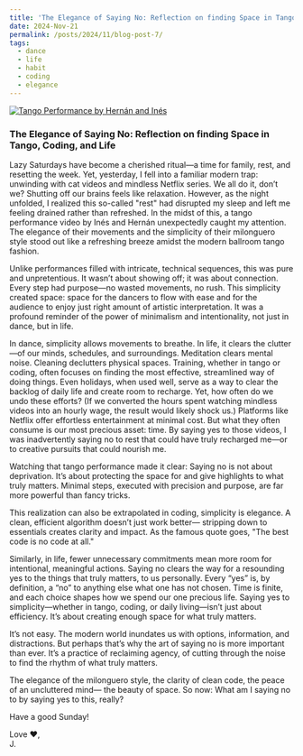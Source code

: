 ```yaml
---
title: 'The Elegance of Saying No: Reflection on finding Space in Tango, Coding, and Life'
date: 2024-Nov-21
permalink: /posts/2024/11/blog-post-7/
tags:
  - dance
  - life
  - habit
  - coding
  - elegance
---
```

[![Tango Performance by Hernán and Inés]((https://img.youtube.com/vi/JDnsxpqyUi8/0.jpg))](https://www.youtube.com/watch?v=JDnsxpqyUi8)<br>
### **The Elegance of Saying No: Reflection on finding Space in Tango, Coding, and Life**

Lazy Saturdays have become a cherished ritual—a time for family, rest, and resetting the week. Yet, yesterday, I fell into a familiar modern trap: unwinding with cat videos and mindless Netflix series. We all do it, don’t we? Shutting off our brains feels like relaxation. However, as the night unfolded, I realized this so-called "rest" had disrupted my sleep and left me feeling drained rather than refreshed.
In the midst of this, a tango performance video by Inés and  Hernán unexpectedly caught my attention. The elegance of their movements and the simplicity of their milonguero style stood out like a refreshing breeze amidst the modern ballroom tango fashion.

Unlike performances filled with intricate, technical sequences, this was pure and unpretentious. It wasn’t about showing off; it was about connection. Every step had purpose—no wasted movements, no rush. This simplicity created space: space for the dancers to flow with ease and for the audience to enjoy just right amount of artistic interpretation. It was a profound reminder of the power of minimalism and intentionality, not just in dance, but in life.

In dance, simplicity allows movements to breathe. In life, it clears the clutter—of our minds, schedules, and surroundings. Meditation clears mental noise. Cleaning declutters physical spaces. Training, whether in tango or coding, often focuses on finding the most effective, streamlined way of doing things. Even holidays, when used well, serve as a way to clear the backlog of daily life and create room to recharge.
Yet, how often do we undo these efforts? (If we converted the hours spent watching mindless videos into an hourly wage, the result would likely shock us.) Platforms like Netflix offer effortless entertainment at minimal cost. But what they often consume is our most precious asset: time. By saying yes to those videos, I was inadvertently saying no to rest that could have truly recharged me—or to creative pursuits that could nourish me.

Watching that tango performance made it clear: Saying no is not about deprivation. It’s about protecting the space for and give highlights to what truly matters. Minimal steps, executed with precision and purpose, are far more powerful than fancy tricks.

This realization can also be extrapolated in coding, simplicity is elegance. A clean, efficient algorithm doesn’t just work better— stripping down to essentials creates clarity and impact. As the famous quote goes, "The best code is no code at all."

Similarly, in life, fewer unnecessary commitments mean more room for intentional, meaningful actions. Saying no clears the way for a resounding yes to the things that truly matters, to us personally. Every “yes” is, by definition, a “no” to anything else what one has not chosen. Time is finite, and each choice shapes how we spend our one precious life. Saying yes to simplicity—whether in tango, coding, or daily living—isn’t just about efficiency. It’s about creating enough space for what truly matters.

It’s not easy. The modern world inundates us with options, information, and distractions. But perhaps that’s why the art of saying no is more important than ever. It’s a practice of reclaiming agency, of cutting through the noise to find the rhythm of what truly matters.

The elegance of the milonguero style, the clarity of clean code, the peace of an uncluttered mind— the beauty of space. So now: What am I saying no to by saying yes to this, really?

Have a good Sunday!<br>

Love ❤️,<br> 
J.
